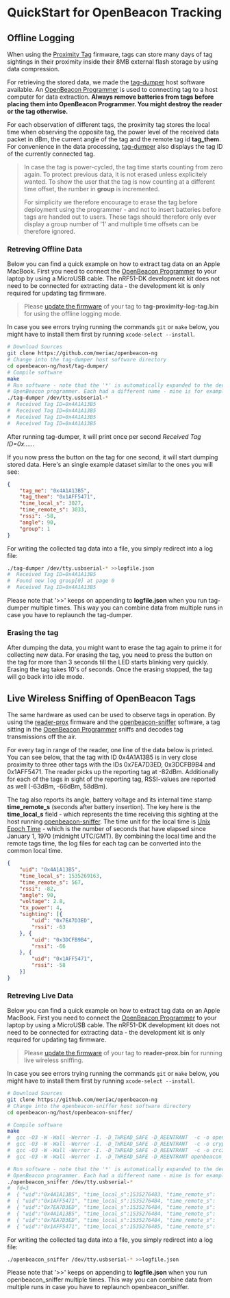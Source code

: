 # QuickStart for OpenBeacon Tracking

## Offline Logging

When using the [Proximity Tag](../firmware/nRF51/tag-proximity) firmware,
tags can store many days of tag sightings in their proximity inside their 8MB external flash storage by using data compression.

For retrieving the stored data, we made the [tag-dumper](../host/tag-dumper) host software available. An [OpenBeacon Programmer](https://www.openbeacon.org/device.html) is used to connecting tag to a host computer for data extraction. **Always remove batteries from tags before placing them into OpenBeacon Programmer. You might destroy the reader or the tag otherwise.**

For each observation of different tags, the proximity tag stores the local time when observing the
opposite tag, the power level of the received data packet in dBm, the current angle of the tag and the
remote tag id **tag_them**. For convenience in the data processing, [tag-dumper](../host/tag-dumper) also
displays the tag ID of the currently connected tag.

> In case the tag is power-cycled, the tag time starts counting from zero again. To protect
> previous data, it is not erased unless explicitely wanted. To show the user that the tag is now counting
> at a different time offset, the rumber in **group** is incremented.
>
> For simplicity we therefore encourage to erase the tag before deployment using the programmer -
> and not to insert batteries before tags are handed out to users. These tags should therefore only
> ever display a group number of '1' and multiple time offsets can be therefore ignored.

### Retreving Offline Data

Below you can find a quick example on how to extract tag data on an Apple MacBook.
First you need to connect the [OpenBeacon Programmer](https://www.openbeacon.org/device.html) to your
laptop by using a MicroUSB cable. The nRF51-DK development kit does not need to be connected for extracting data - the development kit is only required for updating tag firmware.

> Please [update the  firmware](firmware-update.md) of your tag to **tag-proximity-log-tag.bin**
> for using the offline logging mode.

In case you see errors trying running the commands ```git``` or ```make``` below,
you might have to install them first by running ```xcode-select --install```.
```bash
# Download Sources
git clone https://github.com/meriac/openbeacon-ng
# Change into the tag-dumper host software directory
cd openbeacon-ng/host/tag-dumper/
# Compile software
make
# Run software - note that the '*' is automatically expanded to the device name of your
# OpenBeacon programmer. Each had a different name - mine is for example /dev/tty.usbserial-AK0535TL
./tag-dumper /dev/tty.usbserial-*
#  Received Tag ID=0x4A1A13B5
#  Received Tag ID=0x4A1A13B5
#  Received Tag ID=0x4A1A13B5
#  Received Tag ID=0x4A1A13B5
```
After running tag-dumper, it will print once per second *Received Tag ID=0x.....*.

If you now press the button on the tag for one second, it will start dumping stored data. Here's an
single example dataset similar to the ones you will see:
```JSON
{
	"tag_me": "0x4A1A13B5",
	"tag_them": "0x1AFF5471",
	"time_local_s": 3027,
	"time_remote_s": 3033,
	"rssi": -58,
	"angle": 90,
	"group": 1
}
```
For writing the collected tag data into a file, you simply redirect into a log file:
```bash
./tag-dumper /dev/tty.usbserial-* >>logfile.json
#  Received Tag ID=0x4A1A13B5
#  Found new log group[0] at page 0
#  Received Tag ID=0x4A1A13B5
```
Please note that '>>' keeps on appending to **logfile.json** when you run tag-dumper multiple times.
This way you can combine data from multiple runs in case you have to replaunch the tag-dumper.

### Erasing the tag

After dumping the data, you might want to erase the tag again to prime it for collecting new data.
For erasing the tag, you need to press the button on the tag for more than 3 seconds till the LED
starts blinking very quickly. Erasing the tag takes 10's of seconds. Once the erasing stopped,
the tag will go back into idle mode.

## Live Wireless Sniffing of OpenBeacon Tags

The same hardware as used can be used to observe tags in operation. By using the [reader-prox](../firmware/nRF51/reader-prox) firmware and the [openbeacon-sniffer](../host/openbeacon-sniffer) software, a tag sitting
in the [OpenBeacon Programmer](https://www.openbeacon.org/device.html) sniffs and decodes tag
transmissions off the air.

For every tag in range of the reader, one line of the data below is printed. You can see below, that the 
tag with ID 0x4A1A13B5 is in very close proximity to three other tags with the IDs 0x7EA7D3ED, 0x3DCFB9B4
and 0x1AFF5471. The reader picks up the reporting tag at -82dBm. Additionally  for each of the tags in
sight of the reporting tag, RSSI-values are reported as well (-63dBm, -66dBm, 58dBm).

The tag also reports its angle, battery voltage and its internal time stamp **time_remote_s**
(seconds after battery insertion). The key here is the **time_local_s** field - which represents the time
receiving this sighting at the host running [openbeacon-sniffer](../host/openbeacon-sniffer).
The time unit for the local time is [Unix Epoch Time](https://www.epochconverter.com/) - which is the number of seconds that have elapsed since January 1, 1970 (midnight UTC/GMT).
By combining the local time and the remote tags time, the log files for each tag can be converted into the common local time.

```JSON
{
	"uid": "0x4A1A13B5",
	"time_local_s": 1535269163,
	"time_remote_s": 567,
	"rssi": -82,
	"angle": 90,
	"voltage": 2.8,
	"tx_power": 4,
	"sighting": [{
		"uid": "0x7EA7D3ED",
		"rssi": -63
	}, {
		"uid": "0x3DCFB9B4",
		"rssi": -66
	}, {
		"uid": "0x1AFF5471",
		"rssi": -58
	}]
}
```

### Retreving Live Data
Below you can find a quick example on how to extract tag data on an Apple MacBook.
First you need to connect the [OpenBeacon Programmer](https://www.openbeacon.org/device.html) to your
laptop by using a MicroUSB cable. The nRF51-DK development kit does not need to be connected for extracting data - the development kit is only required for updating tag firmware.

> Please [update the firmware](firmware-update.md) of your tag to **reader-prox.bin**
> for running live wireless sniffing.

In case you see errors trying running the commands ```git``` or ```make``` below,
you might have to install them first by running ```xcode-select --install```.
```bash
# Download Sources
git clone https://github.com/meriac/openbeacon-ng
# Change into the openbeacon-sniffer host software directory
cd openbeacon-ng/host/openbeacon-sniffer/

# Compile software
make
#  gcc -O3 -W -Wall -Werror -I. -D_THREAD_SAFE -D_REENTRANT  -c -o openbeacon_sniffer.o openbeacon_sniffer.c
#  gcc -O3 -W -Wall -Werror -I. -D_THREAD_SAFE -D_REENTRANT  -c -o crypto.o crypto.c
#  gcc -O3 -W -Wall -Werror -I. -D_THREAD_SAFE -D_REENTRANT  -c -o crc32.o crc32.c
#  gcc -O3 -W -Wall -Werror -I. -D_THREAD_SAFE -D_REENTRANT openbeacon_sniffer.o crypto.o crc32.o -o openbeacon_sniffer

# Run software - note that the '*' is automatically expanded to the device name of your
# OpenBeacon programmer. Each had a different name - mine is for example /dev/tty.usbserial-AK0535TL
./openbeacon_sniffer /dev/tty.usbserial-*
#  fd=3
#  { "uid":"0x4A1A13B5", "time_local_s":1535276483, "time_remote_s":     382, "rssi":-84, "angle": 90, "voltage":2.7, "tx_power":4}
#  { "uid":"0x1AFF5471", "time_local_s":1535276484, "time_remote_s":    7894, "rssi":-71, "angle": 90, "voltage":2.8, "tx_power":4}
#  { "uid":"0x7EA7D3ED", "time_local_s":1535276484, "time_remote_s":    7897, "rssi":-78, "angle": 90, "voltage":2.8, "tx_power":4, "sighting": [{"uid":"0x4A1A13B5","rssi":-66},{"uid":"0x1AFF5471","rssi":-57}]}
#  { "uid":"0x4A1A13B5", "time_local_s":1535276484, "time_remote_s":     383, "rssi":-83, "angle": 90, "voltage":2.8, "tx_power":4}
#  { "uid":"0x7EA7D3ED", "time_local_s":1535276484, "time_remote_s":    7898, "rssi":-82, "angle": 90, "voltage":2.8, "tx_power":4}
#  { "uid":"0x1AFF5471", "time_local_s":1535276485, "time_remote_s":    7895, "rssi":-74, "angle": 90, "voltage":2.8, "tx_power":4, "sighting": [{"uid":"0x4A1
```
For writing the collected tag data into a file, you simply redirect into a log file:
```bash
./openbeacon_sniffer /dev/tty.usbserial-* >>logfile.json
```
Please note that '>>' keeps on appending to **logfile.json** when you run openbeacon_sniffer multiple
times. This way you can combine data from multiple runs in case you have to replaunch openbeacon_sniffer.
